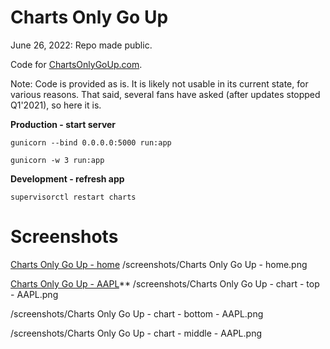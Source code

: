 # Charts Only Go Up

June 26, 2022: Repo made public.

Code for [ChartsOnlyGoUp.com](https://chartsonlygoup.com).

Note: Code is provided as is. It is likely not usable in its current state, for various reasons. That said, several fans have asked (after updates stopped Q1'2021), so here it is.

**Production - start server**

```
gunicorn --bind 0.0.0.0:5000 run:app

gunicorn -w 3 run:app

```

**Development - refresh app**

```
supervisorctl restart charts
```



# Screenshots

[Charts Only Go Up - home](https://chartsonlygoup.com)
/screenshots/Charts Only Go Up - home.png

[Charts Only Go Up - AAPL](https://**chartsonlygoup.com)**
/screenshots/Charts Only Go Up - chart - top - AAPL.png

/screenshots/Charts Only Go Up - chart - bottom - AAPL.png

/screenshots/Charts Only Go Up - chart - middle - AAPL.png

